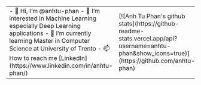 <table border="0">
 <tr>
    <td>
      - 👋 Hi, I’m @anhtu-phan
      - 👀 I’m interested in Machine Learning especially Deep Learning applications
      - 🌱 I’m currently learning Master in Computer Science at University of Trento
      <!-- - 💞️ I’m looking to collaborate on ... -->
      - 📫 How to reach me [LinkedIn](https://www.linkedin.com/in/anhtu-phan/)
    </td>
    <td>
      [![Anh Tu Phan's github stats](https://github-readme-stats.vercel.app/api?username=anhtu-phan&show_icons=true)](https://github.com/anhtu-phan)
    </td>
 </tr>
</table>

<!---
anhtu-phan/anhtu-phan is a ✨ special ✨ repository because its `README.md` (this file) appears on your GitHub profile.
You can click the Preview link to take a look at your changes.
--->
